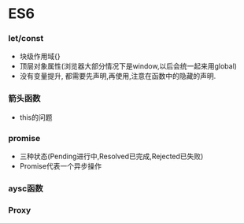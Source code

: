 # ES6

### let/const

- 块级作用域{}
- 顶层对象属性(浏览器大部分情况下是window,以后会统一起来用global)
- 没有变量提升, 都需要先声明,再使用,注意在函数中的隐藏的声明.

### 箭头函数 

- this的问题

### promise 

- 三种状态(Pending进行中,Resolved已完成,Rejected已失败)
- Promise代表一个异步操作

### aysc函数

### Proxy



